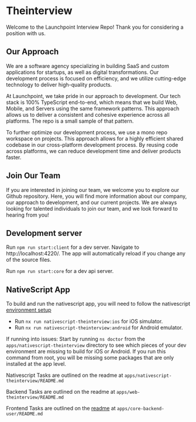 # Theinterview

Welcome to the Launchpoint Interview Repo! Thank you for considering a position with us.

## Our Approach

We are a software agency specializing in building SaaS and custom applications for startups, as well as digital transformations. Our development process is focused on efficiency, and we utilize cutting-edge technology to deliver high-quality products.

At Launchpoint, we take pride in our approach to development. Our tech stack is 100% TypeScript end-to-end, which means that we build Web, Mobile, and Servers using the same framework patterns. This approach allows us to deliver a consistent and cohesive experience across all platforms. The repo is a small sample of that pattern.

To further optimize our development process, we use a mono repo workspace on projects. This approach allows for a highly efficient shared codebase in our cross-platform development process. By reusing code across platforms, we can reduce development time and deliver products faster.

## Join Our Team

If you are interested in joining our team, we welcome you to explore our Github repository. Here, you will find more information about our company, our approach to development, and our current projects. We are always looking for talented individuals to join our team, and we look forward to hearing from you!

## Development server

Run `npm run start:client` for a dev server. Navigate to http://localhost:4220/. The app will automatically reload if you change any of the source files.

Run `npm run start:core` for a dev api server.

## NativeScript App

To build and run the nativescript app, you will need to follow the nativescript [environment setup](https://docs.nativescript.org/environment-setup.html)
- Run `nx run nativescript-theinterview:ios` for iOS simulator.
- Run `nx run nativescript-theinterview:android` for Android emulator.

If running into issues:
Start by running `ns doctor` from the `apps/nativescript-theinterview` directory to see which pieces of your dev environment are missing to build for iOS or Android. If you run this command from root, you will be missing some packages that are only installed at the app level.

Nativescript Tasks are outlined on the readme at `apps/nativescript-theinterview/README.md`

Backend Tasks are outlined on the readme at `apps/web-theinterview/README.md`

Frontend Tasks are outlined on the [readme](apps/core-backend-user/README.md) at `apps/core-backend-user/README.md`